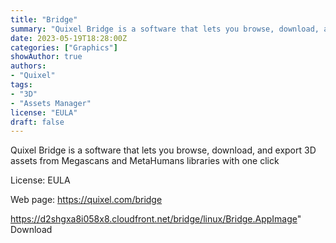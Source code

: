 ```yaml
---
title: "Bridge"
summary: "Quixel Bridge is a software that lets you browse, download, and export 3D assets from Megascans and MetaHumans libraries with one click"
date: 2023-05-19T18:28:00Z
categories: ["Graphics"]
showAuthor: true
authors:
- "Quixel"
tags: 
- "3D"
- "Assets Manager"
license: "EULA"
draft: false
---
```


Quixel Bridge is a software that lets you browse, download, and export 3D assets from Megascans and MetaHumans libraries with one click

License: EULA

Web page: <https://quixel.com/bridge>

https://d2shgxa8i058x8.cloudfront.net/bridge/linux/Bridge.AppImage" 
Download
